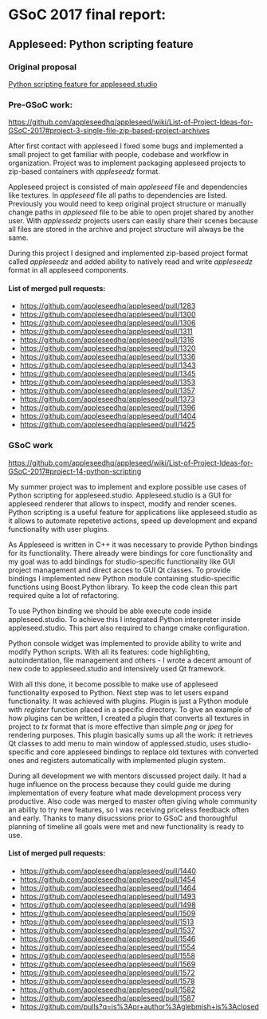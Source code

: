 # GSoC 2017 final report:
## Appleseed: Python scripting feature
### Original proposal
[Python scripting feature for appleseed.studio](Proposal.md)
### Pre-GSoC work:
https://github.com/appleseedhq/appleseed/wiki/List-of-Project-Ideas-for-GSoC-2017#project-3-single-file-zip-based-project-archives

After first contact with appleseed I fixed some bugs and implemented a small project to get familiar with people, codebase and workflow in organization. Project was to implement packaging appleseed projects to zip-based containers with _appleseedz_ format.

Appleseed project is consisted of main _appleseed_ file and dependencies like textures. In _appleseed_ file all paths to dependencies are listed. Previously you would need to keep original project structure or manually change paths in _appleseed_ file to be able to open projet shared by another user. With _applessedz_ projects users can easily share their scenes because all files are stored in the archive and project structure will always be the same.

During this project I designed and implemented zip-based project format called _appleseedz_ and added ability to natively read and write _appleseedz_ format in all appleseed components.

#### List of merged pull requests:
* https://github.com/appleseedhq/appleseed/pull/1283
* https://github.com/appleseedhq/appleseed/pull/1300
* https://github.com/appleseedhq/appleseed/pull/1306
* https://github.com/appleseedhq/appleseed/pull/1311
* https://github.com/appleseedhq/appleseed/pull/1316
* https://github.com/appleseedhq/appleseed/pull/1320
* https://github.com/appleseedhq/appleseed/pull/1336
* https://github.com/appleseedhq/appleseed/pull/1343
* https://github.com/appleseedhq/appleseed/pull/1345
* https://github.com/appleseedhq/appleseed/pull/1353
* https://github.com/appleseedhq/appleseed/pull/1357
* https://github.com/appleseedhq/appleseed/pull/1373
* https://github.com/appleseedhq/appleseed/pull/1396
* https://github.com/appleseedhq/appleseed/pull/1404
* https://github.com/appleseedhq/appleseed/pull/1425

### GSoC work
https://github.com/appleseedhq/appleseed/wiki/List-of-Project-Ideas-for-GSoC-2017#project-14-python-scripting

My summer project was to implement and explore possible use cases of Python scripting for appleseed.studio. Appleseed.studio is a GUI for appleseed renderer that allows to inspect, modify and render scenes. Python scripting is a useful feature for applications like appleseed.studio as it allows to automate repetetive actions, speed up development and expand functionality with user plugins.

As Appleseed is written in C++ it was necessary to provide Python bindings for its functionality. There already were bindings for core functionality and my goal was to add bindings for studio-specific functionality like GUI project management and direct acces to GUI Qt classes. To provide bindings I implemented new Python module containing studio-specific functions using Boost.Python library. To keep the code clean this part required quite a lot of refactoring.

To use Python binding we should be able execute code inside appleseed.studio. To achieve this I integrated Python interpreter inside appleseed.studio. This part also required to change cmake configuration.

Python console widget was implemented to provide ability to write and modify Python scripts. With all its features: code highlighting, autoindentation, file management and others - I wrote a decent amount of new code to appleseed.studio and intensively used Qt framework.

With all this done, it become possible to make use of appleseed functionality exposed to Python. Next step was to let users expand functionality. It was achieved with plugins. Plugin is just a Python module with _register_ function placed in a specific directory. To give an example of how plugins can be written, I created a plugin that converts all textures in project to _tx_ format that is more effective than simple _png_ or _jpeg_ for rendering purposes. This plugin basically sums up all the work: it retrieves Qt classes to add menu to main window of applessed.studio, uses studio-specific and core appleseed bindings to replace old textures with converted ones and registers automatically with implemented plugin system.

During all development we with mentors discussed project daily. It had a huge influence on the process because they could guide me during implementation of every feature what made development process very productive. Also code was merged to master often giving whole community an ability to try new features, so I was receiving priceless feedback often and early. Thanks to many disucssions prior to GSoC and thoroughful planning of timeline all goals were met and new functionality is ready to use.

#### List of merged pull requests:
* https://github.com/appleseedhq/appleseed/pull/1440
* https://github.com/appleseedhq/appleseed/pull/1454
* https://github.com/appleseedhq/appleseed/pull/1464
* https://github.com/appleseedhq/appleseed/pull/1493
* https://github.com/appleseedhq/appleseed/pull/1498
* https://github.com/appleseedhq/appleseed/pull/1509
* https://github.com/appleseedhq/appleseed/pull/1513
* https://github.com/appleseedhq/appleseed/pull/1537
* https://github.com/appleseedhq/appleseed/pull/1546
* https://github.com/appleseedhq/appleseed/pull/1554
* https://github.com/appleseedhq/appleseed/pull/1558
* https://github.com/appleseedhq/appleseed/pull/1569
* https://github.com/appleseedhq/appleseed/pull/1572
* https://github.com/appleseedhq/appleseed/pull/1578
* https://github.com/appleseedhq/appleseed/pull/1582
* https://github.com/appleseedhq/appleseed/pull/1587
* https://github.com/pulls?q=is%3Apr+author%3Aglebmish+is%3Aclosed

